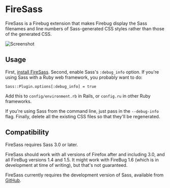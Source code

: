 # FireSass

FireSass is a Firebug extension
that makes Firebug display the Sass filenames and line numbers
of Sass-generated CSS styles
rather than those of the generated CSS.

![Screenshot](http://github.com/nex3/firesass/raw/master/skin/screenshot.png)

## Usage

First, [install FireSass](https://addons.mozilla.org/en-US/firefox/addon/103988).
Second, enable Sass's `:debug_info` option.
If you're using Sass with a Ruby web framework,
you probably want to do:

    Sass::Plugin.options[:debug_info] = true

Add this to `config/environment.rb` in Rails,
or `config.ru` in other Ruby frameworks.

If you're using Sass from the command line,
just pass in the `--debug-info` flag.
Finally, delete all the existing CSS files
so that they'll be regenerated.

## Compatibility

FireSass requires Sass 3.0 or later.

FireSass should work with all versions of Firefox after and including 3.0,
and all FireBug versions 1.4 and 1.5.
It might work with FireBug 1.6 (which is in development at time of writing),
but that's not guaranteed.

FireSass currently requires the development version of Sass,
available from [GitHub](http://github.com/nex3/haml).
